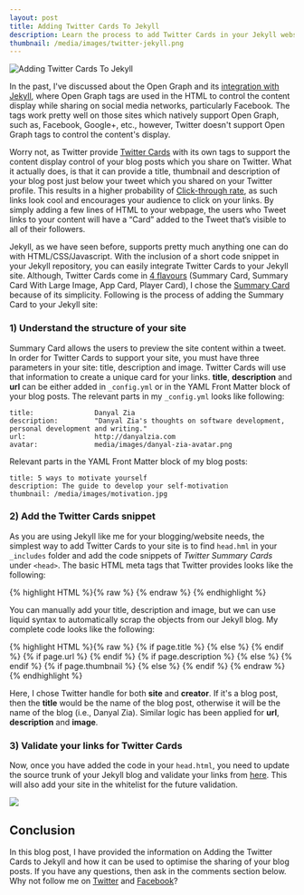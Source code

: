 ```yaml
---
layout: post
title: Adding Twitter Cards To Jekyll
description: Learn the process to add Twitter Cards in your Jekyll website
thumbnail: /media/images/twitter-jekyll.png
---
```

![Adding Twitter Cards To Jekyll]({{baseurl}}/media/images/twitter-jekyll.png)

<span class="firstcharacter">I</span>n the past, I've discussed about the Open Graph and its [integration with Jekyll](http://danyalzia.com/2015/03/25/integrating-facebook-open-graph-in-jekyll/), where Open Graph tags are used in the HTML to control the content display while sharing on social media networks, particularly Facebook. The tags work pretty well on those sites which natively support Open Graph, such as, Facebook, Google+, etc., however, Twitter doesn't support Open Graph tags to control the content's display.

Worry not, as Twitter provide [Twitter Cards](https://dev.twitter.com/cards/overview) with its own tags to support the content display control of your blog posts which you share on Twitter. What it actually does, is that it can provide a title, thumbnail and description of your blog post just below your tweet which you shared on your Twitter profile. This results in a higher probability of [Click-through rate](http://en.wikipedia.org/wiki/Click-through_rate), as such links look cool and encourages your audience to click on your links. By simply adding a few lines of HTML to your webpage, the users who Tweet links to your content will have a “Card” added to the Tweet that’s visible to all of their followers.

Jekyll, as we have seen before, supports pretty much anything one can do with HTML/CSS/Javascript. With the inclusion of a short code snippet in your Jekyll repository, you can easily integrate Twitter Cards to your Jekyll site. Although, Twitter Cards come in [4 flavours](https://dev.twitter.com/cards/types) (Summary Card, Summary Card With Large Image, App Card, Player Card), I chose the [Summary Card](https://dev.twitter.com/cards/types/summary) because of its simplicity. Following is the process of adding the Summary Card to your Jekyll site:

### 1) Understand the structure of your site

Summary Card allows the users to preview the site content within a tweet. In order for Twitter Cards to support your site, you must have three parameters in your site: title, description and image. Twitter Cards will use that information to create a unique card for your links. **title**, **description** and **url** can be either added in `_config.yml` or in the YAML Front Matter block of your blog posts. The relevant parts in my `_config.yml` looks like following:

```
title:               Danyal Zia
description:         "Danyal Zia's thoughts on software development, personal development and writing."
url:                 http://danyalzia.com
avatar:				 media/images/danyal-zia-avatar.png
```

Relevant parts in the YAML Front Matter block of my blog posts:

```
title: 5 ways to motivate yourself
description: The guide to develop your self-motivation
thumbnail: /media/images/motivation.jpg
```

### 2) Add the Twitter Cards snippet

As you are using Jekyll like me for your blogging/website needs, the simplest way to add Twitter Cards to your site is to find `head.hml` in your `_includes` folder and add the code snippets of *Twitter Summary Cards* under `<head>`. The basic HTML meta tags that Twitter provides looks like the following:

{% highlight HTML %}{% raw %}
<meta name="twitter:card" content="summary" />
<meta name="twitter:site" content="@flickr" />
<meta name="twitter:title" content="Small Island Developing States Photo Submission" />
<meta name="twitter:description" content="View the album on Flickr." />
<meta name="twitter:image" content="https://farm6.staticflickr.com/5510/14338202952_93595258ff_z.jpg" />
{% endraw %}
{% endhighlight %}

You can manually add your title, description and image, but we can use liquid syntax to automatically scrap the objects from our Jekyll blog. My complete code looks like the following:

{% highlight HTML %}{% raw %}
<meta name="twitter:card" content="summary">
<meta name="twitter:site" content="@site_username">
<meta name="twitter:creator" content="@creator_username">
{% if page.title %}
  <meta name="twitter:title" content="{{ page.title }}">
{% else %}
  <meta name="twitter:title" content="{{ site.title }}">
{% endif %}
{% if page.url %}
  <meta name="twitter:url" content="{{ site.url }}{{ page.url }}">
{% endif %}
{% if page.description %}
  <meta name="twitter:description" content="{{ page.description }}">
{% else %}
  <meta name="twitter:description" content="{{ site.description }}">
{% endif %}
{% if page.thumbnail %}
  <meta name="twitter:image:src" content="{{ site.url }}/media/images/{{ page.thumbnail }}">
{% else %}
  <meta name="twitter:image:src" content="{{ site.url }}/media/images/danyal-zia-avatar.png">
{% endif %}
{% endraw %}
{% endhighlight %}

Here, I chose Twitter handle for both **site** and **creator**. If it's a blog post, then the **title** would be the name of the blog post, otherwise it will be the name of the blog (i.e., Danyal Zia). Similar logic has been applied for **url**, **description** and **image**.

### 3) Validate your links for Twitter Cards

Now, once you have added the code in your `head.html`, you need to update the source trunk of your Jekyll blog and validate your links from [here](https://cards-dev.twitter.com/validator). This will also add your site in the whitelist for the future validation.

![]({{baseurl}}/media/images/twitter-summary-card-preview.png)

## Conclusion

In this blog post, I have provided the information on Adding the Twitter Cards to Jekyll and how it can be used to optimise the sharing of your blog posts. If you have any questions, then ask in the comments section below. Why not follow me on [Twitter](http://twitter.com/danyalzk) and [Facebook](http://facebook.com/danyal.zia.k)?
